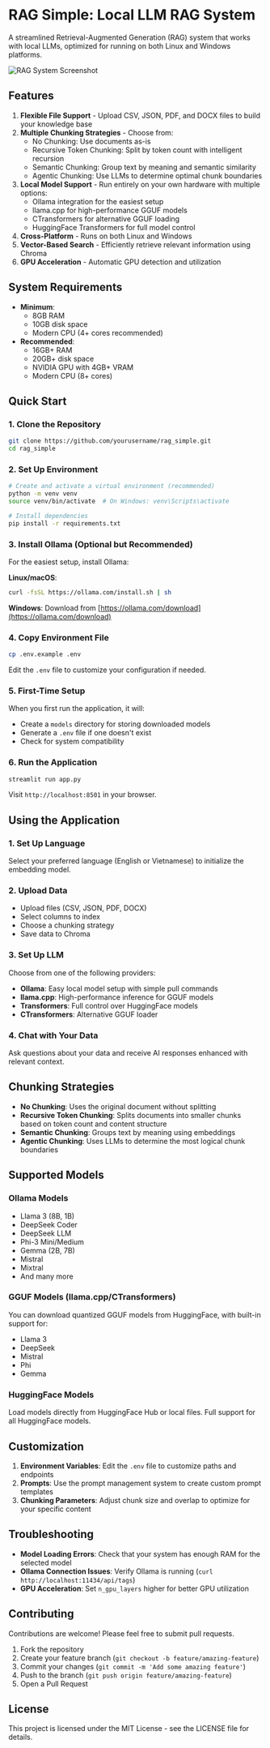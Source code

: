 # RAG Simple: Local LLM RAG System

A streamlined Retrieval-Augmented Generation (RAG) system that works with local LLMs, optimized for running on both Linux and Windows platforms.

![RAG System Screenshot](https://github.com/user-attachments/assets/89c0bcc8-8daf-4543-88b1-d9798f548b34)

## Features

1. **Flexible File Support** - Upload CSV, JSON, PDF, and DOCX files to build your knowledge base
2. **Multiple Chunking Strategies** - Choose from:
   - No Chunking: Use documents as-is
   - Recursive Token Chunking: Split by token count with intelligent recursion
   - Semantic Chunking: Group text by meaning and semantic similarity
   - Agentic Chunking: Use LLMs to determine optimal chunk boundaries
3. **Local Model Support** - Run entirely on your own hardware with multiple options:
   - Ollama integration for the easiest setup
   - llama.cpp for high-performance GGUF models
   - CTransformers for alternative GGUF loading
   - HuggingFace Transformers for full model control
4. **Cross-Platform** - Runs on both Linux and Windows
5. **Vector-Based Search** - Efficiently retrieve relevant information using Chroma
6. **GPU Acceleration** - Automatic GPU detection and utilization

## System Requirements

- **Minimum**:
  - 8GB RAM
  - 10GB disk space
  - Modern CPU (4+ cores recommended)
- **Recommended**:
  - 16GB+ RAM
  - 20GB+ disk space
  - NVIDIA GPU with 4GB+ VRAM
  - Modern CPU (8+ cores)

## Quick Start

### 1. Clone the Repository

```bash
git clone https://github.com/yourusername/rag_simple.git
cd rag_simple
```

### 2. Set Up Environment

```bash
# Create and activate a virtual environment (recommended)
python -m venv venv
source venv/bin/activate  # On Windows: venv\Scripts\activate

# Install dependencies
pip install -r requirements.txt
```

### 3. Install Ollama (Optional but Recommended)

For the easiest setup, install Ollama:

**Linux/macOS**:
```bash
curl -fsSL https://ollama.com/install.sh | sh
```

**Windows**:
Download from [https://ollama.com/download](https://ollama.com/download)

### 4. Copy Environment File
```bash
cp .env.example .env
```
Edit the `.env` file to customize your configuration if needed.

### 5. First-Time Setup

When you first run the application, it will:
- Create a `models` directory for storing downloaded models
- Generate a `.env` file if one doesn't exist
- Check for system compatibility

### 6. Run the Application

```bash
streamlit run app.py
```

Visit `http://localhost:8501` in your browser.

## Using the Application

### 1. Set Up Language
Select your preferred language (English or Vietnamese) to initialize the embedding model.

### 2. Upload Data
- Upload files (CSV, JSON, PDF, DOCX)
- Select columns to index
- Choose a chunking strategy
- Save data to Chroma

### 3. Set Up LLM
Choose from one of the following providers:
- **Ollama**: Easy local model setup with simple pull commands
- **llama.cpp**: High-performance inference for GGUF models
- **Transformers**: Full control over HuggingFace models
- **CTransformers**: Alternative GGUF loader

### 4. Chat with Your Data
Ask questions about your data and receive AI responses enhanced with relevant context.

## Chunking Strategies

- **No Chunking**: Uses the original document without splitting
- **Recursive Token Chunking**: Splits documents into smaller chunks based on token count and content structure
- **Semantic Chunking**: Groups text by meaning using embeddings
- **Agentic Chunking**: Uses LLMs to determine the most logical chunk boundaries

## Supported Models

### Ollama Models
- Llama 3 (8B, 1B)
- DeepSeek Coder
- DeepSeek LLM
- Phi-3 Mini/Medium
- Gemma (2B, 7B)
- Mistral
- Mixtral
- And many more

### GGUF Models (llama.cpp/CTransformers)
You can download quantized GGUF models from HuggingFace, with built-in support for:
- Llama 3
- DeepSeek
- Mistral
- Phi
- Gemma

### HuggingFace Models
Load models directly from HuggingFace Hub or local files. Full support for all HuggingFace models.

## Customization

1. **Environment Variables**: Edit the `.env` file to customize paths and endpoints
2. **Prompts**: Use the prompt management system to create custom prompt templates
3. **Chunking Parameters**: Adjust chunk size and overlap to optimize for your specific content

## Troubleshooting

- **Model Loading Errors**: Check that your system has enough RAM for the selected model
- **Ollama Connection Issues**: Verify Ollama is running (`curl http://localhost:11434/api/tags`)
- **GPU Acceleration**: Set `n_gpu_layers` higher for better GPU utilization

## Contributing

Contributions are welcome! Please feel free to submit pull requests.

1. Fork the repository
2. Create your feature branch (`git checkout -b feature/amazing-feature`)
3. Commit your changes (`git commit -m 'Add some amazing feature'`)
4. Push to the branch (`git push origin feature/amazing-feature`)
5. Open a Pull Request

## License

This project is licensed under the MIT License - see the LICENSE file for details.